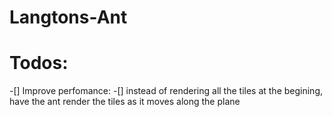 # Langtons-Ant

# Todos:

-[] Improve perfomance:
	-[] instead of rendering all the tiles at the begining, have the ant render the tiles 
	as it moves along the plane
